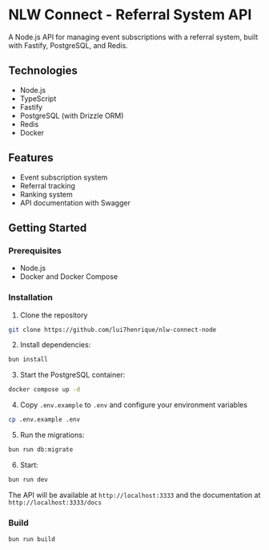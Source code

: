 # NLW Connect - Referral System API

A Node.js API for managing event subscriptions with a referral system, built with Fastify, PostgreSQL, and Redis.

## Technologies

- Node.js
- TypeScript
- Fastify
- PostgreSQL (with Drizzle ORM)
- Redis
- Docker

## Features

- Event subscription system
- Referral tracking
- Ranking system
- API documentation with Swagger

## Getting Started

### Prerequisites

- Node.js
- Docker and Docker Compose

### Installation

1. Clone the repository

```bash
git clone https://github.com/lui7henrique/nlw-connect-node
```

2. Install dependencies:

```bash
bun install
```

3. Start the PostgreSQL container:

```bash
docker compose up -d
```

4. Copy `.env.example` to `.env` and configure your environment variables

```bash
cp .env.example .env
```

5. Run the migrations:

```bash
bun run db:migrate
```

6. Start:

```bash
bun run dev
```

The API will be available at `http://localhost:3333` and the documentation at `http://localhost:3333/docs`


### Build

```bash
bun run build
```


